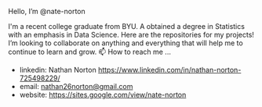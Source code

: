 Hello, I’m @nate-norton

I'm a recent college graduate from BYU. A obtained a degree in Statistics with an emphasis in Data Science.
Here are the repositories for my projects! 
I’m looking to collaborate on anything and everything that will help me to continue to learn and grow.
📫 How to reach me ...
-   linkedin: Nathan Norton https://www.linkedin.com/in/nathan-norton-725498229/
-   email: nathan26norton@gmail.com
-   website: https://sites.google.com/view/nate-norton

<!---
nate-norton/nate-norton is a ✨ special ✨ repository because its `README.md` (this file) appears on your GitHub profile.
You can click the Preview link to take a look at your changes.
--->
